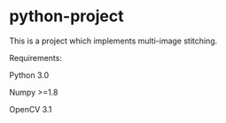 # python-project

This is a project which implements multi-image stitching.

Requirements:

Python 3.0

Numpy >=1.8

OpenCV 3.1


